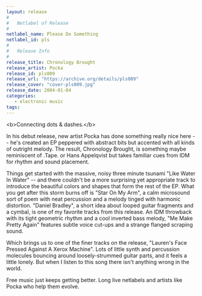 ```yaml
---
layout: release
#
#   Netlabel of Release
#
netlabel_name: Please Do Something
netlabel_id: pls
#
#   Release Info
#
release_title: Chronology Brought
release_artist: Pocka
release_id: pls009
release_url: "https://archive.org/details/pls009"
release_cover: "cover-pls009.jpg"
release_date: 2004-01-04
categories:
   - electronic music
tags:
---
```

&lt;b&gt;Connecting dots &amp; dashes.&lt;/b&gt;

In his debut release, new artist Pocka has done something really nice here -- he's created an EP peppered with abstract bits but accented with all kinds of outright melody. The result, Chronology Brought, is something maybe reminiscent of .Tape. or Hans Appelqvist but takes familiar cues from IDM for rhythm and sound placement.

Things get started with the massive, noisy three minute tsunami "Like Water In Water" -- and there couldn't be a more surprising yet appropriate track to introduce the beautiful colors and shapes that form the rest of the EP. What you get after this storm burns off is "Star On My Arm", a calm microsound sort of poem with neat percussion and a melody tinged with harmonic distortion. "Daniel Bradley", a short idea about looped guitar fragments and a cymbal, is one of my favorite tracks from this release. An IDM throwback with its tight geometric rhythm and a cool inverted bass melody, "Me Make Pretty Again" features subtle voice cut-ups and a strange flanged scraping sound.

Which brings us to one of the finer tracks on the release, "Lauren's Face Pressed Against A Xerox Machine". Lots of little synth and percussion molecules bouncing around loosely-strummed guitar parts, and it feels a little lonely. But when I listen to this song there isn't anything wrong in the world.

Free music just keeps getting better. Long live netlabels and artists like Pocka who help them evolve.